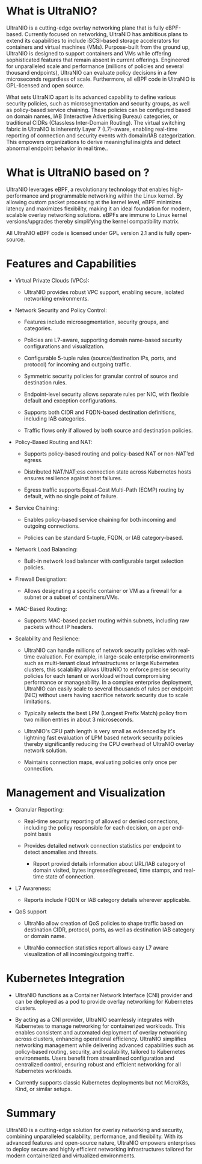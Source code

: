 # What is UltraNIO?

UltraNIO is a cutting-edge overlay networking plane that is fully eBPF-based. Currently focused on networking, UltraNIO has ambitious plans to extend its capabilities to include iSCSI-based storage accelerators for containers and virtual machines (VMs). Purpose-built from the ground up, UltraNIO is designed to support containers and VMs while offering sophisticated features that remain absent in current offerings. Engineered for unparalleled scale and performance (millions of policies and several thousand endpoints), UltraNIO can evaluate policy decisions in a few microseconds regardless of scale. Furthermore, all eBPF code in UltraNIO is GPL-licensed and open source.

What sets UltraNIO apart is its advanced capability to define various security policies, such as microsegmentation and security groups, as well as policy-based service chaining. These policies can be configured based on domain names, IAB (Interactive Advertising Bureau) categories, or traditional CIDRs (Classless Inter-Domain Routing). The virtual switching fabric in UltraNIO is inherently Layer 7 (L7)-aware, enabling real-time reporting of connection and security events with domain/IAB categorization. This empowers organizations to derive meaningful insights and detect abnormal endpoint behavior in real time..

# What is UltraNIO based on ?

UltraNIO leverages eBPF, a revolutionary technology that enables high-performance and programmable networking within the Linux kernel. By allowing custom packet processing at the kernel level, eBPF minimizes latency and maximizes flexibility, making it an ideal foundation for modern, scalable overlay networking solutions. eBPFs are immune to Linux kernel versions/upgrades thereby simplifying the kernel compatibility matrix.

All UltraNIO eBPF code is licensed under GPL version 2.1 and is fully open-source.

# Features and Capabilities

- Virtual Private Clouds (VPCs):

  - UltraNIO provides robust VPC support, enabling secure, isolated networking environments.

- Network Security and Policy Control:

  - Features include microsegmentation, security groups, and categories.

  - Policies are L7-aware, supporting domain name-based security configurations and visualization.

  - Configurable 5-tuple rules (source/destination IPs, ports, and protocol) for incoming and outgoing traffic.

  - Symmetric security policies for granular control of source and destination rules.

  - Endpoint-level security allows separate rules per NIC, with flexible default and exception configurations.

  - Supports both CIDR and FQDN-based destination definitions, including IAB categories.

  - Traffic flows only if allowed by both source and destination policies.

- Policy-Based Routing and NAT:

  - Supports policy-based routing and policy-based NAT or non-NAT’ed egress.

  - Distributed NAT/NAT;ess connection state across Kubernetes hosts ensures resilience against host failures.

  - Egress traffic supports Equal-Cost Multi-Path (ECMP) routing by default, with no single point of failure.

- Service Chaining:

  - Enables policy-based service chaining for both incoming and outgoing connections.

  - Policies can be standard 5-tuple, FQDN, or IAB category-based.

- Network Load Balancing:

  - Built-in network load balancer with configurable target selection policies.

- Firewall Designation:

  - Allows designating a specific container or VM as a firewall for a subnet or a subset of containers/VMs.

- MAC-Based Routing:

  - Supports MAC-based packet routing within subnets, including raw packets without IP headers.

- Scalability and Resilience:

  - UltraNIO can handle millions of network security policies with real-time evaluation. For example, in large-scale enterprise environments such as multi-tenant cloud infrastructures or large Kubernetes clusters, this scalability allows UltraNIO to enforce precise security policies for each tenant or workload without compromising performance or manageability. In a complex enterprise deployment, UltraNIO can easily scale to several thousands of rules per endpoint (NIC) without users having sacrifice network security due to scale limitations.

  - Typically selects the best LPM (Longest Prefix Match) policy from two million entries in about 3 microseconds.

  - UltraNIO's CPU path length is very small as evidenced by it's lightning fast evaluation of LPM based network security policies thereby significantly reducing the CPU overhead of UltraNIO overlay network solution.

  - Maintains connection maps, evaluating policies only once per connection.

# Management and Visualization

- Granular Reporting:

  - Real-time security reporting of allowed or denied connections, including the policy responsible for each decision, on a per end-point basis

  - Provides detailed network connection statistics per endpoint to detect anomalies and threats.

    - Report provied details information about URL/IAB category of domain visited, bytes ingressed/egressed, time stamps, and real-time state of connection.

- L7 Awareness:

  - Reports include FQDN or IAB category details wherever applicable.

- QoS support

  - UltraNio allow creation of QoS policies to shape traffic based on destination CIDR, protocol, ports, as well as destination IAB category or domain name.

  - UltraNio connection statistics report allows easy L7 aware visualization of all incoming/outgoing traffic.

# Kubernetes Integration

  - UltraNIO functions as a Container Network Interface (CNI) provider and can be deployed as a pod to provide overlay networking for Kubernetes clusters.

  - By acting as a CNI provider, UltraNIO seamlessly integrates with Kubernetes to manage networking for containerized workloads. This enables consistent and automated deployment of overlay networking across clusters, enhancing operational efficiency. UltraNIO simplifies networking management while delivering advanced capabilities such as policy-based routing, security, and scalability, tailored to Kubernetes environments. Users benefit from streamlined configuration and centralized control, ensuring robust and efficient networking for all Kubernetes workloads.

  - Currently supports classic Kubernetes deployments but not MicroK8s, Kind, or similar setups.

# Summary

UltraNIO is a cutting-edge solution for overlay networking and security, combining unparalleled scalability, performance, and flexibility. With its advanced features and open-source nature, UltraNIO empowers enterprises to deploy secure and highly efficient networking infrastructures tailored for modern containerized and virtualized environments.

